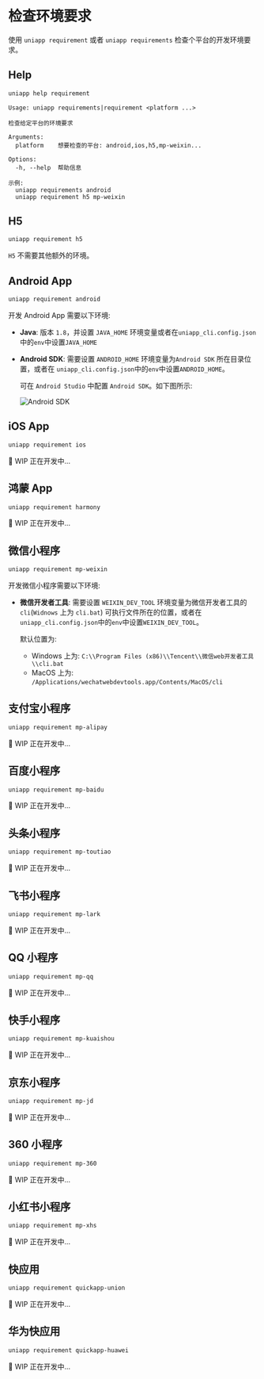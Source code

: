 # 检查环境要求

使用 `uniapp requirement` 或者 `uniapp requirements` 检查个平台的开发环境要求。

## Help

```bash
uniapp help requirement
```

```
Usage: uniapp requirements|requirement <platform ...>

检查给定平台的环境要求

Arguments:
  platform    想要检查的平台: android,ios,h5,mp-weixin...

Options:
  -h, --help  帮助信息

示例:
  uniapp requirements android
  uniapp requirement h5 mp-weixin
```

## H5

```bash
uniapp requirement h5
```

`H5` 不需要其他额外的环境。

## Android App

```bash
uniapp requirement android
```

开发 Android App 需要以下环境:

- **Java**: 版本 `1.8`，并设置 `JAVA_HOME` 环境变量或者在`uniapp_cli.config.json`中的`env`中设置`JAVA_HOME`
- **Android SDK**: 需要设置 `ANDROID_HOME` 环境变量为`Android SDK` 所在目录位置，或者在 `uniapp_cli.config.json`中的`env`中设置`ANDROID_HOME`。

  可在 `Android Studio` 中配置 `Android SDK`。如下图所示:

  ![Android SDK](/android-studio-sdk.png)

## iOS App

```bash
uniapp requirement ios
```

🚧 WIP 正在开发中...

## 鸿蒙 App

```bash
uniapp requirement harmony
```

🚧 WIP 正在开发中...

## 微信小程序

```bash
uniapp requirement mp-weixin
```

开发微信小程序需要以下环境:

- **微信开发者工具**: 需要设置 `WEIXIN_DEV_TOOL` 环境变量为微信开发者工具的 `cli`(`Widnows` 上为 `cli.bat`) 可执行文件所在的位置，或者在 `uniapp_cli.config.json`中的`env`中设置`WEIXIN_DEV_TOOL`。

  默认位置为:

  - Windows 上为: `C:\\Program Files (x86)\\Tencent\\微信web开发者工具\\cli.bat`
  - MacOS 上为: `/Applications/wechatwebdevtools.app/Contents/MacOS/cli`

## 支付宝小程序

```bash
uniapp requirement mp-alipay
```

🚧 WIP 正在开发中...

## 百度小程序

```bash
uniapp requirement mp-baidu
```

🚧 WIP 正在开发中...

## 头条小程序

```bash
uniapp requirement mp-toutiao
```

🚧 WIP 正在开发中...

## 飞书小程序

```bash
uniapp requirement mp-lark
```

🚧 WIP 正在开发中...

## QQ 小程序

```bash
uniapp requirement mp-qq
```

🚧 WIP 正在开发中...

## 快手小程序

```bash
uniapp requirement mp-kuaishou
```

🚧 WIP 正在开发中...

## 京东小程序

```bash
uniapp requirement mp-jd
```

🚧 WIP 正在开发中...

## 360 小程序

```bash
uniapp requirement mp-360
```

🚧 WIP 正在开发中...

## 小红书小程序

```bash
uniapp requirement mp-xhs
```

🚧 WIP 正在开发中...

## 快应用

```bash
uniapp requirement quickapp-union
```

🚧 WIP 正在开发中...

## 华为快应用

```bash
uniapp requirement quickapp-huawei
```

🚧 WIP 正在开发中...
